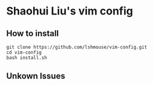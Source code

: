 Shaohui Liu's vim config
==============================

How to install
----------------------

```shell
git clone https://github.com/lshmouse/vim-config.git
cd vim-config
bash install.sh
```

Unkown Issues
-----------------------

